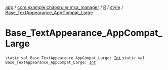 [app](../../../index.md) / [com.example.chaosruler.msa_manager](../../index.md) / [R](../index.md) / [style](index.md) / [Base_TextAppearance_AppCompat_Large](.)

# Base_TextAppearance_AppCompat_Large

`static val Base_TextAppearance_AppCompat_Large: `[`Int`](https://kotlinlang.org/api/latest/jvm/stdlib/kotlin/-int/index.html)
`static val Base_TextAppearance_AppCompat_Large: `[`Int`](https://kotlinlang.org/api/latest/jvm/stdlib/kotlin/-int/index.html)
